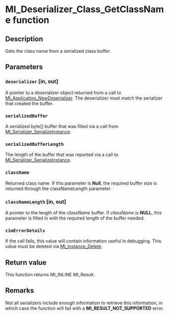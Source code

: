 # MI_Deserializer_Class_GetClassName function

## Description

Gets the class name from a serialized class buffer.

## Parameters

### `deserializer` [in, out]

A pointer to a deserializer object returned from a call to [MI_Application_NewDeserializer](https://learn.microsoft.com/previous-versions/windows/desktop/api/mi/nf-mi-mi_application_newdeserializer). The deserializer must match the serializer that created the buffer.

### `serializedBuffer`

A serialized byte[] buffer that was filled via a call from [MI_Serializer_SerializeInstance](https://learn.microsoft.com/previous-versions/windows/desktop/api/mi/nf-mi-mi_serializer_serializeinstance).

### `serializedBufferLength`

The length of the buffer that was reported via a call to [MI_Serializer_SerializeInstance](https://learn.microsoft.com/previous-versions/windows/desktop/api/mi/nf-mi-mi_serializer_serializeinstance).

### `className`

Returned class name. If this parameter is **Null**, the required buffer size is returned through the classNameLength parameter.

### `classNameLength` [in, out]

A pointer to the length of the *className* buffer. If *className* is **NULL**, this parameter is filled in with the required length of the buffer needed.

### `cimErrorDetails`

If the call fails, this value will contain information useful in debugging. This value must be deleted via [MI_Instance_Delete](https://learn.microsoft.com/previous-versions/windows/desktop/api/mi/nf-mi-mi_instance_delete).

## Return value

This function returns MI_INLINE MI_Result.

## Remarks

Not all serializers include enough information to retrieve this information, in which case the function will fail with a **MI_RESULT_NOT_SUPPORTED** error.